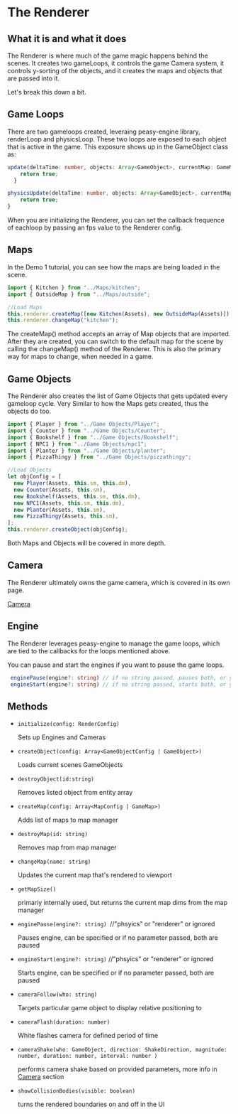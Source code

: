 # The Renderer

## What it is and what it does

The Renderer is where much of the game magic happens behind the scenes. It creates two gameLoops, it controls the game Camera system, it controls y-sorting of the objects, and it creates the maps and objects that are passed into it.

Let's break this down a bit.

## Game Loops

There are two gameloops created, leveraing peasy-engine library, renderLoop and physicsLoop. These two loops are exposed to each object that is active in the game. This exposure shows up in the GameObject class as:

```ts
update(deltaTime: number, objects: Array<GameObject>, currentMap: GameMap, storyFlags: any): boolean {
    return true;
  }

physicsUpdate(deltaTime: number, objects: Array<GameObject>, currentMap: GameMap, storyFlags: any): boolean {
    return true;
}
```

When you are initializing the Renderer, you can set the callback frequence of eachloop by passing an fps value to the Renderer config.

## Maps

In the Demo 1 tutorial, you can see how the maps are being loaded in the scene.

```ts
import { Kitchen } from "../Maps/kitchen";
import { OutsideMap } from "../Maps/outside";

//Load Maps
this.renderer.createMap([new Kitchen(Assets), new OutsideMap(Assets)]);
this.renderer.changeMap("kitchen");
```

The createMap() method accepts an array of Map objects that are imported. After they are created, you can switch to the default map for the scene by calling the changeMap() method of the Renderer. This is also the primary way for maps to change, when needed in a game.

## Game Objects

The Renderer also creates the list of Game Objects that gets updated every gameloop cycle. Very Similar to how the Maps gets created, thus the objects do too.

```ts
import { Player } from "../Game Objects/Player";
import { Counter } from "../Game Objects/Counter";
import { Bookshelf } from "../Game Objects/Bookshelf";
import { NPC1 } from "../Game Objects/npc1";
import { Planter } from "../Game Objects/planter";
import { PizzaThingy } from "../Game Objects/pizzathingy";

//Load Objects
let objConfig = [
  new Player(Assets, this.sm, this.dm),
  new Counter(Assets, this.sm),
  new Bookshelf(Assets, this.sm, this.dm),
  new NPC1(Assets, this.sm, this.dm),
  new Planter(Assets, this.sm),
  new PizzaThingy(Assets, this.sm),
];
this.renderer.createObject(objConfig);
```

Both Maps and Objects will be covered in more depth.

## Camera

The Renderer ultimately owns the game camera, which is covered in its own page.

[Camera](./Camera.md)

## Engine

The Renderer leverages peasy-engine to manage the game loops, which are tied to the callbacks for the loops mentioned above.

You can pause and start the engines if you want to pause the game loops.

```ts
 enginePause(engine?: string) // if no string passed, pauses both, or you can pass "renderer" or "physics" to turn one or other off
 engineStart(engine?: string) // if no string passed, starts both, or you can pass "renderer" or "physics" to turn one or other on
```

## Methods

- `initialize(config: RenderConfig)`

  Sets up Engines and Cameras

- `createObject(config: Array<GameObjectConfig | GameObject>)`

  Loads current scenes GameObjects

- `destroyObject(id:string)`

  Removes listed object from entity array

- `createMap(config: Array<MapConfig | GameMap>)`

  Adds list of maps to map manager

- `destroyMap(id: string)`

  Removes map from map manager

- `changeMap(name: string)`

  Updates the current map that's rendered to viewport

- `getMapSize()`

  primariy internally used, but returns the current map dims from the map manager

- `enginePause(engine?: string) `//"phsyics" or "renderer" or ignored

  Pauses engine, can be specified or if no parameter passed, both are paused

- `engineStart(engine?: string)` //"phsyics" or "renderer" or ignored

  Starts engine, can be specified or if no parameter passed, both are paused

- `cameraFollow(who: string)`

  Targets particular game object to display relative positioning to

- `cameraFlash(duration: number)`

  White flashes camera for defined period of time

- `cameraShake(who: GameObject, direction: ShakeDirection, magnitude: number, duration: number, interval: number )`

  performs camera shake based on provided parameters, more info in [Camera](./Camera.md) section

- `showCollisionBodies(visible: boolean)`

  turns the rendered boundaries on and off in the UI
